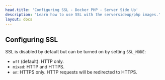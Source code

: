 ```yaml
---
head.title: 'Configuring SSL - Docker PHP - Server Side Up'
description: 'Learn how to use SSL with the serversideup/php images.'
layout: docs
---
```


## Configuring SSL
SSL is disabled by default but can be turned on by setting `SSL_MODE`:

- `off` (default): HTTP only.
- `mixed`: HTTP and HTTPS.
- `on`: HTTPS only. HTTP requests will be redirected to HTTPS.